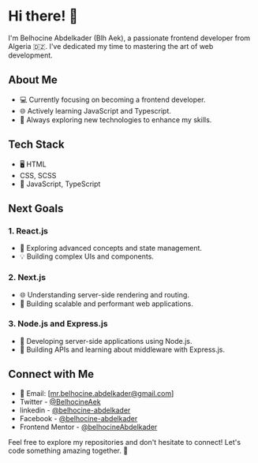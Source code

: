 # Hi there! 👋

I'm Belhocine Abdelkader (Blh Aek), a passionate frontend developer from Algeria 🇩🇿. I've dedicated my time to mastering the art of web development.

## About Me

- 💻 Currently focusing on becoming a frontend developer.
- 🌐 Actively learning JavaScript and Typescript.
- 🚀 Always exploring new technologies to enhance my skills.

## Tech Stack

- 🖥️ HTML
- CSS, SCSS
- 🚀 JavaScript, TypeScript

## Next Goals

### 1. React.js

- 📘 Exploring advanced concepts and state management.
- 💡 Building complex UIs and components.

### 2. Next.js

- 🌐 Understanding server-side rendering and routing.
- 🚀 Building scalable and performant web applications.

### 3. Node.js and Express.js

- 🚀 Developing server-side applications using Node.js.
- 🔧 Building APIs and learning about middleware with Express.js.

## Connect with Me

- 📧 Email: [mr.belhocine.abdelkader@gmail.com]
- Twitter - [@BelhocineAek](https://twitter.com/BelhocineAek)
- linkedin - [@belhocine-abdelkader](https://www.linkedin.com/in/belhocine-abdelkader-238653263/)
- Facebook - [@belhocine-abdelkader](https://web.facebook.com/BLH.Ake)
- Frontend Mentor - [@belhocineAbdelkader](https://www.frontendmentor.io/profile/belhocineAbdelkader)

Feel free to explore my repositories and don't hesitate to connect! Let's code something amazing together. 🚀


